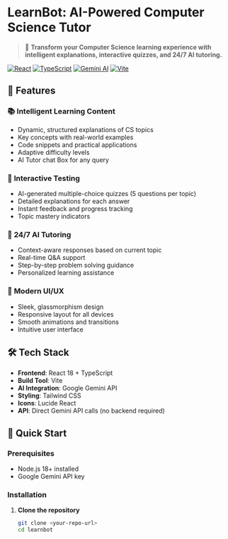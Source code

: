 # LearnBot: AI-Powered Computer Science Tutor

> 🚀 **Transform your Computer Science learning experience with intelligent explanations, interactive quizzes, and 24/7 AI tutoring.**

[![React](https://img.shields.io/badge/React-18.2.0-blue.svg)](https://reactjs.org/)
[![TypeScript](https://img.shields.io/badge/TypeScript-5.0-blue.svg)](https://www.typescriptlang.org/)
[![Gemini AI](https://img.shields.io/badge/Gemini-AI-4285F4.svg)](https://ai.google.dev/)
[![Vite](https://img.shields.io/badge/Vite-4.4-orange.svg)](https://vitejs.dev/)

## 🌟 Features

### 📚 **Intelligent Learning Content**
- Dynamic, structured explanations of CS topics
- Key concepts with real-world examples
- Code snippets and practical applications
- Adaptive difficulty levels
- AI Tutor chat Box for any query

### 📝 **Interactive Testing**
- AI-generated multiple-choice quizzes (5 questions per topic)
- Detailed explanations for each answer
- Instant feedback and progress tracking
- Topic mastery indicators

### 💬 **24/7 AI Tutoring**
- Context-aware responses based on current topic
- Real-time Q&A support
- Step-by-step problem solving guidance
- Personalized learning assistance

### 🎨 **Modern UI/UX**
- Sleek, glassmorphism design
- Responsive layout for all devices
- Smooth animations and transitions
- Intuitive user interface

## 🛠️ Tech Stack

- **Frontend**: React 18 + TypeScript
- **Build Tool**: Vite
- **AI Integration**: Google Gemini API
- **Styling**: Tailwind CSS
- **Icons**: Lucide React
- **API**: Direct Gemini API calls (no backend required)

## 🚀 Quick Start

### Prerequisites
- Node.js 18+ installed
- Google Gemini API key

### Installation

1. **Clone the repository**
   ```bash
   git clone <your-repo-url>
   cd learnbot
